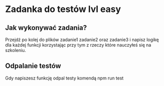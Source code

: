 # Zadanka do testów lvl easy

## Jak wykonywać zadania?
Przejdź po kolej do plików zadanie1 zadanie2 oraz zadanie3
i napisz logikę dla każdej funkcji korzystając przy tym
z rzeczy które nauczyłeś się na szkoleniu.

## Odpalanie testów
Gdy napiszesz funkcję odpal testy komendą
npm run test
